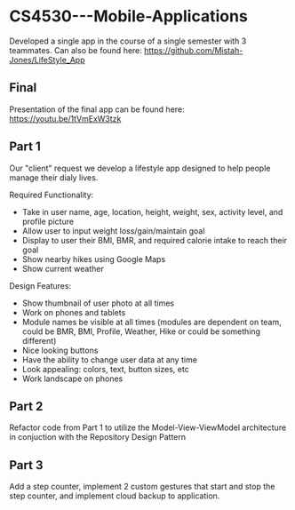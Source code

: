 # CS4530---Mobile-Applications

Developed a single app in the course of a single semester with 3 teammates. Can also be found here: https://github.com/Mistah-Jones/LifeStyle_App

## Final 
Presentation of the final app can be found here: https://youtu.be/1tVmExW3tzk

## Part 1
Our "client" request we develop a lifestyle app designed to help people manage their dialy lives.

Required Functionality:
- Take in user name, age, location, height, weight, sex, activity level, and profile picture
- Allow user to input weight loss/gain/maintain goal
- Display to user their BMI, BMR, and required calorie intake to reach their goal
- Show nearby hikes using Google Maps
- Show current weather

Design Features:
- Show thumbnail of user photo at all times
- Work on phones and tablets
- Module names be visible at all times (modules are dependent on team, could be BMR, BMI, Profile, Weather, Hike or could be something different)
- Nice looking buttons
- Have the ability to change user data at any time
- Look appealing: colors, text, button sizes, etc
- Work landscape on phones

## Part 2
Refactor code from Part 1 to utilize the Model-View-ViewModel architecture in conjuction with the Repository Design Pattern

## Part 3
Add a step counter, implement 2 custom gestures that start and stop the step counter, and implement cloud backup to application.
